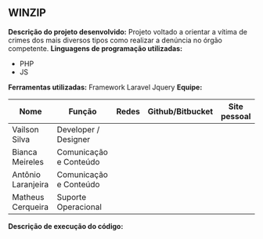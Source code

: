 ## WINZIP
**Descrição do projeto desenvolvido:** 
  Projeto voltado a orientar a vítima de crimes dos mais diversos tipos como realizar a denúncia no órgão competente.
**Linguagens de programação utilizadas:**
- PHP
- JS

**Ferramentas utilizadas:**
 Framework Laravel
 Jquery
**Equipe:**

| Nome | Função | Redes | Github/Bitbucket | Site pessoal |
| ------------- | ------------- | ------------- | ------------- | ------------- | 
|  Vailson Silva | Developer / Designer  | 
|Bianca Meireles|Comunicação e Conteúdo||
|Antônio Laranjeira |Comunicação e Conteúdo|
|Matheus Cerqueira| Suporte Operacional|

**Descrição de execução do código:** 


